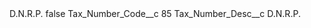 <?xml version="1.0" encoding="UTF-8"?>
<CustomMetadata xmlns="http://soap.sforce.com/2006/04/metadata" xmlns:xsi="http://www.w3.org/2001/XMLSchema-instance" xmlns:xsd="http://www.w3.org/2001/XMLSchema">
    <label>D.N.R.P.</label>
    <protected>false</protected>
    <values>
        <field>Tax_Number_Code__c</field>
        <value xsi:type="xsd:string">85</value>
    </values>
    <values>
        <field>Tax_Number_Desc__c</field>
        <value xsi:type="xsd:string">D.N.R.P.</value>
    </values>
</CustomMetadata>
